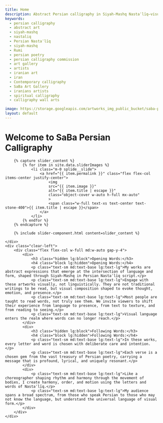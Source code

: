 ```yaml
---
title: Home
description: Abstract Persian calligraphy in Siyah-Mashq Nastaʿlīq—visual poetry beyond words, blending tradition, form, and contemporary expression.
keywords:
  - persian calligraphy
  - abstract art
  - siyah-mashq
  - nastaliq
  - Persian Nastaʿlīq
  - siyah-mashq
  - Rumi
  - persian poetry
  - persian calligraphy commission
  - art gallery
  - artists
  - iranian art
  - iran
  - Contemporary calligraphy
  - SaBa Art Gallery
  - iranians artists
  - spiritual calligraphy
  - calligraphy wall arts

image: https://storage.googleapis.com/artworks_img_public_bucket/saba-persian-calligraphy/BeyondWords/thumbnail/BeyondWords-S-01.jpg
layout: default
---
```


<h1 class="mb-24 text-center racing-sans-one-regular">Welcome to SaBa Persian Calligraphy</h1>

<article>
    <div class="float-right w-full mx-auto mb-20 md:mb-10 lg:w-1/2 lg:mt-0">

        {% capture slider_content %}
            {% for item in site.data.sliderImages %}
                <li class="m-0 splide__slide">
                    <a href="{{ item.permalink }}" class="flex flex-col items-center justify-center">
                        <img
                        src="{{ item.image }}"
                        alt="{{ item.title | escape }}"
                        class="object-cover w-auto h-full mx-auto"
                        >
                        <span class="w-full text-xs text-center text-stone-400">{{ item.title | escape }}</span>
                    </a>
                </li>
            {% endfor %}
        {% endcapture %}

        {% include slider-component.html content=slider_content %}

    </div>
    <div class="clear-left">
        <div class="flex flex-col w-full md:w-auto gap-y-4">
            <div>
                <h3 class="hidden lg:block">Opening Words:</h3>
                <h4 class="block lg:hidden">Opening Words:</h4>
                <p class="text-sm md:text-base lg:text-lg">My works are abstract expressions that emerge at the intersection of language and form, shaped through Siyah-Mashq in Persian Nastaʿlīq script.</p>
                <p class="text-sm md:text-base lg:text-lg">Engage with these artworks visually, not linguistically. They are not traditional writings to be read, but visual composition shaped to evoke thought, emotion, and presence.</p>
                <p class="text-sm md:text-base lg:text-lg">Most people are taught to read words, not truly see them. We invite viewers to shift their experience from language to presence, from text to texture, and from reading to seeing.</p>
                <p class="text-sm md:text-base lg:text-lg">Visual language enters the realm where words can no longer reach.</p>
            </div>
            <div>
                <h3 class="hidden lg:block">Following Words:</h3>
                <h4 class="block lg:hidden">Following Words:</h4>
                <p class="text-sm md:text-base lg:text-lg">In these works, every letter and word is chosen with deliberate care and intention.</p>
                <p class="text-sm md:text-base lg:text-lg">Each verse is a chosen gem from the vast treasury of Persian poetry, carrying a message that is profound, lyrical, and uniquely resonant.</p>
            </div>
            <div>
                <p class="text-sm md:text-base lg:text-lg">Like a choreographer shaping rhythm and harmony through the movement of bodies, I create harmony, order, and motion using the letters and words of Nastaʿlīq.</p>
                <p class="text-sm md:text-base lg:text-lg">My audience spans a broad spectrum, from those who speak Persian to those who may not know the language, but understand the universal language of visual form.</p>
            </div>
        </div>
    </div>

</article>